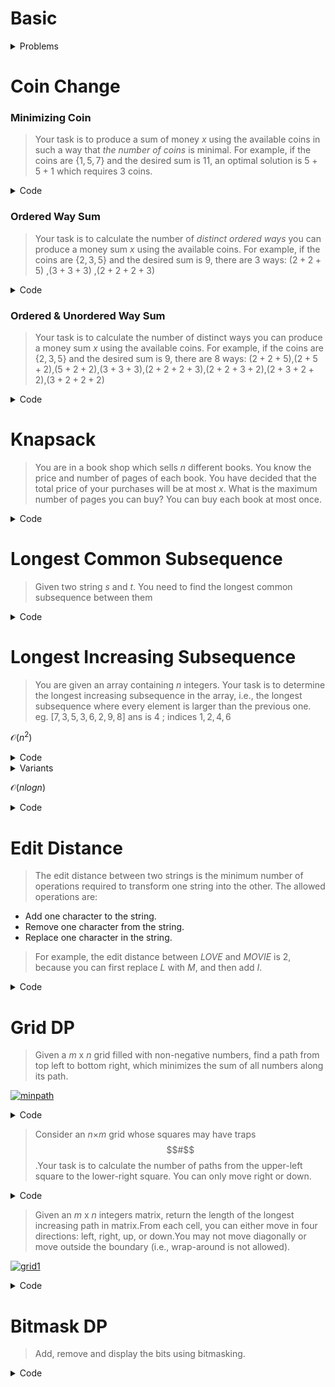 # Basic

<details>
<summary>Problems</summary>
  
<ul>
  <details>
  <summary>Filling Shapes</summary>
  <ul>
       You have a given integer $n$. Find the number of ways to fill all $3×n$ tiles with the shape described in the picture below. Upon filling, no empty spaces are allowed.          Shapes cannot overlap.
       <a href="https://ibb.co/SVNqwJp"><img src="https://i.ibb.co/ZcdyzNC/b83f3a7f74be29b2f62f8e51f6126ffd20d9757c.png" alt="b83f3a7f74be29b2f62f8e51f6126ffd20d9757c" border="0"></a>
    
    
>Here, the tiles dimentions can be $1×2$ or $2×1$. If we put two tiles of different type only then $3$ row can fully filled with the shaped tiles with $2$ column.So there is no gaps between them. So, our $f[i]$ is dependent upon $f[i-2]$ value, hence dp is used.
    
> State: $f[i] =$ no of ways to fill $ith$ row ,
    
> Base case: $f[0]=1$ (as if row is $0$ there is always a way), 
    $f[1]=0$.
    
> Recurrence: $$   f[n] = 2* f[n-2]  $$
    
```c++
int n;cin>>n;
int f[n+1];
f[0]=1;
f[1]=0;
for(int i=2;i<=n;++i)
{
    f[i]=2*f[i-2];
}
cout<<f[n]<<endl;
```   

</ul>
</details>

<ul>
<details>
<summary>Frog Jump</summary>
<ul>
     There are $N$ stones, numbered $1,2,…,N$. For each $i$ $(1≤i≤N)$, the height of Stone $i$ is $h_i$ .There is a frog who is initially on Stone $1$. He will repeat the following action some number of times to reach Stone $N$:
  
- If the frog is currently on Stone $i$, jump to one of the following: Stone $i+1,i+2,…,i+K$. Here, a cost of $|h_i-h_j|$ is incurred, where $j$ is the stone to land on.

Find the minimum possible total cost incurred before the frog reaches Stone $N$.

Note: similar problem: [ Bouncing Ball](https://codeforces.com/contest/1415/submission/131650801) 
    
```c++
int n,k;cin>>n>>k;
vector<ll>a(n),dp(n,inf);
for(int i=0;i<n;++i)cin>>a[i];
dp[0]=0;
for(int i=0;i<n;++i)
{
  for(int j=i+1;j<=i+k;++j)
  {
    if(j<n) dp[j]=min(dp[j],dp[i]+abs(a[i]-a[j]));
  }
}
cout<<dp[n-1]<<endl;
```   

</ul>
</details>
    

  <ul>
<details>
  <summary>Jump Games</summary>
<ul>
     You are given an integer array $nums$. You are initially positioned at the array's $1$st index, and each element in the array represents your maximum jump length at that position.Return true if you can reach the last index, or false otherwise.Also count the minimum jumps.
  
```
Input: nums = [2,3,1,1,4]
Output: true
Explanation: Jump 1 step from index 0 to 1, then 3 steps to the last index.
```
  
```c++
class Solution {
public:
    bool canJump(vector<int>& nums) {
        int n=nums.size();
        if(n<=1){
            return true;
        }
        pair<int,int>interval{0,0}; //here interval{min_distance,max_distance}
        int jumps=0;
        while(true){
            jumps++;
            int can_reach=-1;
            for(int i=interval.first;i<=interval.second;++i){
                can_reach=max(can_reach,i+nums[i]);            
            }
            
            if(can_reach>=n-1){
                cout<<jumps<<endl;
                return true;
            }
            
            interval={interval.second+1,can_reach};
            if(interval.first>interval.second){ //means the jumps can never be enough
                cout<<jumps<<endl;
                return false;
            }
        }
        assert(false); //I don't know why I use it but fear to delete it😂
    }
};
```   

</ul>
</details>  
  
<ul>
<details>
<summary>Vacation </summary>
<ul>
     The vacation consists of $N$ days. For each $i$ $(1≤i≤N)$, Taro will choose one of the following activities and do it on the $i-th$ day:

- A: Swim in the sea. Gain $a_i$ points of happiness.
- B: Catch bugs in the mountains. Gain $b_i$ points of happiness.
- C: Do homework at home. Gain $c_i$ points of happiness.

As Taro gets bored easily, he cannot do the same activities for two or more consecutive days.

Find the maximum possible total points of happiness that Taro gains.
  
Note: similar problem: [ Pokémon Army (easy version)](https://codeforces.com/contest/1420/submission/131606583) , [ Best Time to Buy and Sell Stock II](https://leetcode.com/submissions/detail/569909708/), [ Basketball Exercise](https://codeforces.com/contest/1195/submission/131671341)
    
```c++
int n;cin>>n;
vector<int> a(n),b(n),c(n);
for(int i=0;i<n;++i)cin>>a[i]>>b[i]>>c[i];
vector<int> dp(3);
for(int i=0;i<n;++i){
    vector<int> temp(3);
    temp[0]=a[i]+ max(dp[1],dp[2]);
    temp[1]=b[i]+ max(dp[0],dp[2]);
    temp[2]=c[i]+ max(dp[0],dp[1]);
    dp=temp;
}
cout<<*max_element(dp.begin(), dp.end())<<'\n';
```   

</ul>
</details>
      
  <ul>
<details>
  <summary>Broken keyboard </summary>
<ul>
     Recently, Norge found a string $s=s_1s_2…s_n$ consisting of $n$ lowercase Latin letters. As an exercise to improve his typing speed, he decided to type all substrings of the string $s$.Norge realized that his keyboard was broken, namely, he could use only $k$ Latin letters $c_1,c_2,…,c_k$ out of $26$.
    
  > state: $dp[i]$ = num of substrings ending at index $i$
  
```c++
int n,m;cin>>n>>m;
string s;cin>>s;
vector<int> can(26);
while(m--){
    char ch;cin>>ch;
    can[ch-'a']=1;
}
int sum=0;
vector<int> dp(n+1);
for(int i=0;i<n;++i){
    if(can[s[i]-'a']){
        dp[i+1]=dp[i]+1;
    }
    sum+=dp[i+1];
}
cout<<sum<<endl;
```   

</ul>
</details>
  
  
  <ul>
<details>
  <summary>Boredom </summary>
<ul>
     Given a sequence $a$ consisting of $n$ integers. The player can make several steps. In a single step he can choose an element of the sequence (let's denote it $a_k$) and delete it, at that all elements equal to $a_k + 1$ and $a_k - 1$ also must be deleted from the sequence. That step brings $a_k$ points to the player.
  
  Similar problem:[House Robber](https://leetcode.com/submissions/detail/572701091/),[House Robber 2](https://leetcode.com/problems/house-robber-ii/submissions/)
  
  > State: $dp[i] = $ maximum points gained by the total frequency of $i$ th element
  
  > Recurrence :  $$ dp[i]=max(dp[i+1],dp[i]+dp[i+2]); $$
  
```c++
int n,x,ma=0;cin>>n;
map<int,int>dp;
for(int i=0;i<n;++i){
    cin>>x;
    dp[x]+=x;
    ma=max(ma,x);
}
for(int i=ma+2;i>=1;--i){
    dp[i]=max(dp[i+1],dp[i]+dp[i+2]);
}
cout<<dp[1]<<endl;

```   

</ul>
</details>
   
</ul>
</details>


# Coin Change

### Minimizing Coin

>Your task is to produce a sum of money $x$ using the available coins in such a way that _the number of coins_ is minimal.
>For example, if the coins are {$1,5,7$} and the desired sum is $11$, an optimal solution is $5+5+1$ which requires $3$ coins.

<details>
<summary>Code</summary>
<ul>
  
```c++
int n,sum;cin>>n>>sum;
vector<int> vec(n);
for(int &i:vec)cin>>i;
vector<int> dp(sum+1,1e9);
dp[0]=0;
for(int i=1;i<=sum;++i){
    for(int j:vec){
        if(i-j>=0){
            dp[i]=min(dp[i],1+dp[i-j]);
        }
    }
}
cout<<(dp[sum]==1e9?-1:dp[sum])<<'\n';
```
</ul>
</details>
  
### Ordered Way Sum

>Your task is to calculate the number of _distinct ordered ways_ you can produce a money sum $x$ using the available coins.
>For example, if the coins are {$2,3,5$} and the desired sum is $9$, there are $3$ ways: ($2+2+5$) ,($3+3+3$) ,($2+2+2+3$)

<details>
<summary>Code</summary>
<ul>
  
```c++
int n,sum;cin>>n>>sum;
vector<int> vec(n);
for(int &i:vec)cin>>i;
vector<int> dp(sum+1);
dp[0]=1;
for(auto j:vec){
    for(int i=1;i<=sum;++i){
        if(i-j>=0)dp[i]=(dp[i]+dp[i-j])%mod;
    }
}
cout<<dp[sum]<<'\n';  
```
  
```c++
/*
  dp[i,x]=valid ways to make sum x using vec[0],vec[1],vec[2],...,vec[i]
  Base case:  dp[i][0]=1; 0 <= i < n
  Recurrence: dp[i][x]=dp[i-1][x] + dp[i][x-vec[i]]
*/
int n,sum;cin>>n>>sum;
vector<int> vec(n+1);
for(int i=1;i<=n;++i)cin>>vec[i];
vector<vector<int>> dp(n+1,vector<int>(sum+1));
for(int i=1;i<=n;++i)dp[i][0]=1;
for(int i=1;i<=n;++i){
    for(int x=1;x<=sum;++x){
        dp[i][x]= dp[i-1][x] + (x-vec[i]>=0? dp[i][x-vec[i]] : 0);
        dp[i][x]%=mod;
    }
}
cout<<dp[n][sum]<<'\n';
```  
</ul>
</details>

### Ordered & Unordered Way Sum

>Your task is to calculate the number of distinct ways you can produce a money sum $x$ using the available coins.
>For example, if the coins are {$2,3,5$} and the desired sum is $9$, there are $8$ ways:
>($2+2+5$),($2+5+2$),($5+2+2$),($3+3+3$),($2+2+2+3$),($2+2+3+2$),($2+3+2+2$),($3+2+2+2$)

<details>
<summary>Code</summary>
<ul>
  
```c++
int n,sum;cin>>n>>sum;
vector<int> vec(n);
for(int &i:vec)cin>>i;
vector<int> dp(sum+1);
dp[0]=1;
for(int i=1;i<=sum;++i){
    for(auto j:vec){       
        if(i-j>=0)dp[i]=(dp[i]+dp[i-j])%mod;
    }
}
cout<<dp[sum]<<'\n'; 
```
</ul>
</details>
  
# Knapsack
> You are in a book shop which sells $n$ different books. You know the price and number of pages of each book.
> You have decided that the total price of your purchases will be at most $x$. What is the maximum number of pages you can buy? You can buy each book at most once.

<details>
<summary>Code</summary>
<ul>
  
```c++
int n,tot;cin>>n>>tot;
for(int i=1;i<=n;++i)cin>>cost[i];
for(int i=1;i<=n;++i)cin>>pg[i];

for(int i=1;i<=n;++i)
{
  for(int j=1;j<=tot;++j)
  {
    dp[i][j]=max(dp[i-1][j],(j-cost[i]>=0)?pg[i]+dp[i-1][j-cost[i]]:0);
  }
}
cout<<dp[n][tot]<<endl;
```
</ul>
</details>
  
# Longest Common Subsequence
> Given two string $s$ and $t$. You need to find the longest common subsequence between them
<details>
<summary>Code</summary>
<ul>
  
```c++

int LCS[N][N];
void lcs_len(string s,string t,int n,int m){
    for(int i=1;i<=n;++i){
        for(int j=1;j<=m;++j){
            if(s[i-1]==t[j-1]){
                LCS[i][j]=LCS[i-1][j-1]+1;
            }else{
                LCS[i][j]=max(LCS[i-1][j],LCS[i][j-1]);
            }
        }
    }
}
set<string> print_all(string s,string t,int n,int m){
    set<string> st;
    if(n==0 or m==0){
        st.insert("");
        return st;
    }
    if(s[n-1] == t[m-1]){
        set<string> temp= print_all(s,t,n-1,m-1);
        for(string str:temp) st.insert(str+s[n-1]);
    }else{
        if(LCS[n-1][m]>=LCS[n][m-1]){
            st=print_all(s,t,n-1,m);
        }
        if(LCS[n][m-1]>=LCS[n-1][m]){
            set<string> temp=print_all(s,t,n,m-1);
            st.insert(temp.begin(), temp.end());
        }
    }
    return st;
}
string lcs_str(string s,string t,int n,int m){
    if(n==0 or m==0) return string("");
    if(s[n-1]==t[m-1]) return lcs_str(s,t,n-1,m-1) + s[n-1];
    if(LCS[n-1][m]>LCS[n][m-1]) return lcs_str(s,t,n-1,m);
    return lcs_str(s,t,n,m-1);
}
string s,t;cin>>s>>t;
int n=s.size(),m=t.size();
lcs_len(s,t,n,m);
cout<<lcs_str(s,t,n,m)<<endl;
```
</ul>
</details>
  
# Longest Increasing Subsequence
  
  > You are given an array containing $n$ integers. Your task is to determine the longest increasing subsequence in the array, i.e., the longest subsequence where every element is larger than the previous one. eg. $[7, 3, 5, 3, 6, 2, 9, 8]$  ans is $4$ ; indices ${1,2,4,6}$
  
 $\mathcal{O}(n^2)$
<details>
<summary>Code</summary>
<ul>
  
```c++
int n;cin>>n;
vector<int> v(n);
for(int i=0;i<n;++i){
    cin>>v[i];
}
vector<int> dp(n,1);
for(int i=0;i<n;++i){
    for(int j=0;j<i;++j){
        if(v[j]<v[i]) dp[i] = max(dp[i], dp[j]+1);
    }
}
int ans=INT_MIN;
for(auto i:dp)ans=max(ans,i);
cout<<ans<<'\n';
```
</ul>
</details>

<details>
<summary>Variants</summary>
<ul>
<details>
<summary>Orac and Models </summary>
<ul>
Given an array of $n$ elements. Here we need to find the longest increasing subsequence for the indices which were divisible by each other. $i$ and $j$ index must be divisible 

$[1,4,2 ,3, 6, 4, 9]$
Here the indices ${1,3,6}$ has increasing subsequence hence ans is $3$

<details>
<summary>code</summary>
<ul>
                                    
```c++

const int N=1e5+10;

vector<int> divi[N],dp(N),v(N);

for(int i=1;i<N;++i){
  for(int j=i*2;j<N;j+=i){
      divi[i].push_back(j);
  }
}
int main(){
  int n;cin>>n;
  for(int i=1;i<=n;++i){
    cin>>v[i];
  }
  for(int i=1;i<=n;++i) dp[i]=1;// there is always length 1 subsequences exists 
  for(int i=1;i<=n;++i){
    for(auto j:divi[i]){
        if(v[i]<v[j]) dp[j]=max(dp[j],dp[i]+1);
    }
  }
  cout<<*max_element(dp.begin()+1, dp.begin()+n+1)<<endl;
}
                                                       
                                                       
```
                                                                                           
                                                                                           
</ul>
</details>
  
</ul>
</details>

</ul>
</details>

</ul>
</details>


 $\mathcal{O}(nlogn)$
<details>
<summary>Code</summary>
<ul>
  
```c++
int n;cin>>n;
vector<int> v(n);
for(int i=0;i<n;++i){
    cin>>v[i];
}
auto LIS=[&](vector<int> v)->int{
    multiset<int> st;
    for(auto i:v){
        st.insert(i);
        auto it=st.upper_bound(i);
        if(it!=st.end()) st.erase(it);
    }
    return (int)st.size();
};
//Strictly longest increasing subsequence
auto Strictly_LIS=[&](vector<int> v)->int{
    multiset<int> st;
    for(auto i:v){
        st.insert(i);
        auto it=st.lower_bound(i);
        it++;
        if(it!=st.end()) st.erase(it);
    }
    return (int)st.size();
};

cout<<Strictly_LIS(v)<<'\n';
```
</ul>
</details>

# Edit Distance
>The edit distance between two strings is the minimum number of operations required to transform one string into the other.
>The allowed operations are:
- Add one character to the string.
- Remove one character from the string.
- Replace one character in the string.
>For example, the edit distance between $LOVE$ and $MOVIE$ is $2$, because you can first replace $L$ with $M$, and then add $I$.
<details>
<summary>Code</summary>
<ul>
  
```c++
string s,t;cin>>s>>t;
int n=s.size(),m=t.size();
vector<vector<int>>dp(n+1,vector<int>(m+1,1e9));
dp[0][0]=0;
for(int i=0;i<=n;++i)
{
  for(int j=0;j<=m;++j)
  {
    if(i)  dp[i][j]=min(dp[i][j],dp[i-1][j]+1);
  
    if(j)  dp[i][j]=min(dp[i][j],dp[i][j-1]+1);
  
    if(i and j)   dp[i][j]=min(dp[i][j],dp[i-1][j-1]+(s[i-1]!=t[j-1]));
  }
}
cout<<dp[n][m]<<endl;
```
</ul>
</details>

# Grid DP
> Given a $m$ x $n$ grid filled with non-negative numbers, find a path from top left to bottom right, which minimizes the sum of all numbers along its path.
  
<a href="https://imgbb.com/"><img src="https://i.ibb.co/kHZXqcz/minpath.jpg" alt="minpath" border="0"></a>
<details>
<summary>Code</summary>
<ul>
  
```c++
int minPathSum(vector<vector<int>>& grid) {
    const int inf=1e9;
    int H=grid.size();
    int W=grid[0].size();
    vector<vector<int>>dp(H,vector<int>(W));
    for(int i=0;i<H;++i){
        for(int j=0;j<W;++j){
            if(i==0 and j==0){
                dp[i][j]=grid[i][j];
                continue;
            }
            dp[i][j] = grid[i][j] + min((i==0? inf:dp[i-1][j]) ,(j==0? inf:dp[i][j-1]) );
        }
    }
    return dp[H-1][W-1];
}
```
</ul>
</details>

> Consider an $n$×$m$ grid whose squares may have traps $$#$$.Your task is to calculate the number of paths from the upper-left square to the lower-right square. You can only move right or down.
<details>
<summary>Code</summary>
<ul>
  
```c++
int n,m;cin>>n>>m;
vector<vector<int>> dp(n,vector<int>(m));
vector<string> a(n);
for(int i=0;i<n;++i){
    cin>>a[i];
}
if(a[0][0]=='#')return cout<<0<<endl,0;
dp[0][0]=1;
for(int i=0;i<n;++i){
    for(int j=0;j<m;++j){
        if(a[i][j]=='.'){
            if(i>0 and a[i-1][j]=='.'){
                dp[i][j]+=dp[i-1][j];
            }
            if(j>0 and a[i][j-1]=='.'){
                dp[i][j]+=dp[i][j-1];
            }
            dp[i][j]%=mod;
        }
    }
}
cout<<dp[n-1][m-1]<<endl;
```
</ul>
</details>
  
> Given an $m$ x $n$ integers matrix, return the length of the longest increasing path in matrix.From each cell, you can either move in four directions: left, right, up, or down.You may not move diagonally or move outside the boundary (i.e., wrap-around is not allowed).
  
  <a href="https://imgbb.com/"><img src="https://i.ibb.co/gtB3JRS/grid1.jpg" alt="grid1" border="0"></a>

  <details>
<summary>Code</summary>
<ul>
  
```c++

int longestIncreasingPath(vector<vector<int>>& matrix) {
int r=matrix.size();
int c=matrix[0].size();
vector<vector<int>>mat(r,vector<int>(c,1));
vector<vector<int>>dp(r,vector<int>(c));
auto inside=[&](int x,int y){
    return 0<=x and x<r and 0<=y and y<c;
};

function<int(int,int)>solve=[&](int si,int sj)->int{
    int ans=1;
    if(dp[si][sj]) return dp[si][sj];
    vector<pair<int,int>>directions{{1,0},{-1,0},{0,1},{0,-1}};
    for(pair<int,int>dir:directions){
        int ni=si+dir.first;
        int nj=sj+dir.second;
        if(inside(ni,nj) and matrix[ni][nj]>matrix[si][sj]){
            ans=max(ans,1+solve(ni,nj));
        }
    }
    return dp[si][sj]=ans;
};
int ans=0;
for(int i=0;i<r;++i){
    for(int j=0;j<c;++j){
        ans=max(ans,solve(i,j));
    }
}
return ans;
}
  ```
</ul>
</details>

 
  
  
 # Bitmask DP
  
  > Add, remove and display the bits using bitmasking.
  
  <details>
<summary>Code</summary>
<ul>

```c++
int n;cin>>n;

auto add=[&](int x){
// Here, if the bit is not present then add.
  if(!(n & (1<<x))) n=(n^(1<<x));
};

auto remove=[&](int x){
  // Here, if the bit is already present then remove.
  if(n & (1<<x)) n=(n^(1<<x));
};
auto display=[&](){
  for(int mask=0;mask<=31;++mask){ // an integer consists of 32 bits
      if(n & (1<<mask)){                2^31 .... 16 8 4 2 1
          cout<<mask<<" ";   // n ->              0  0 1 1 0    
                           //(2^1)                0  0 0 1 0    //1st bit is SET
                           //(2^3)                0  1 0 0 0    //3rd bit is not SET     
      }
  }
};
remove(2);
add(3);
remove(7);
add(3);
display();
```
  
</ul>
</details>
